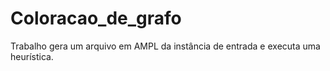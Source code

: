 # Coloracao_de_grafo
Trabalho gera um arquivo em AMPL da instância de entrada e executa uma heurística.
